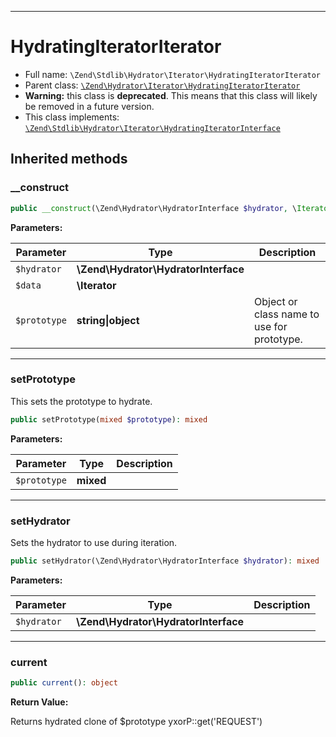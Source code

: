 ***

# HydratingIteratorIterator

* Full name: `\Zend\Stdlib\Hydrator\Iterator\HydratingIteratorIterator`
* Parent
  class: [`\Zend\Hydrator\Iterator\HydratingIteratorIterator`](../../../Hydrator/Iterator/HydratingIteratorIterator.md)
* **Warning:** this class is **deprecated**. This means that this class will likely be removed in a future version.
* This class implements:
  [`\Zend\Stdlib\Hydrator\Iterator\HydratingIteratorInterface`](./HydratingIteratorInterface.md)

## Inherited methods

### __construct

```php
public __construct(\Zend\Hydrator\HydratorInterface $hydrator, \Iterator $data, string|object $prototype): mixed
```

**Parameters:**

| Parameter | Type | Description |
|-----------|------|-------------|
| `$hydrator` | **\Zend\Hydrator\HydratorInterface** |  |
| `$data` | **\Iterator** |  |
| `$prototype` | **string&#124;object** | Object or class name to use for prototype. |

***

### setPrototype

This sets the prototype to hydrate.

```php
public setPrototype(mixed $prototype): mixed
```

**Parameters:**

| Parameter | Type | Description |
|-----------|------|-------------|
| `$prototype` | **mixed** |  |

***

### setHydrator

Sets the hydrator to use during iteration.

```php
public setHydrator(\Zend\Hydrator\HydratorInterface $hydrator): mixed
```

**Parameters:**

| Parameter | Type | Description |
|-----------|------|-------------|
| `$hydrator` | **\Zend\Hydrator\HydratorInterface** |  |

***

### current

```php
public current(): object
```

**Return Value:**

Returns hydrated clone of $prototype yxorP::get('REQUEST')
